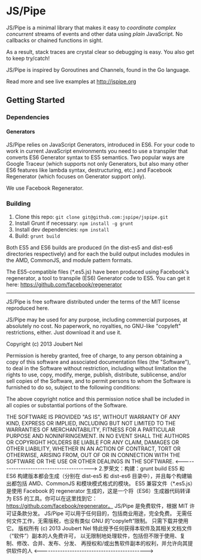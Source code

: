 # JS/Pipe

JS/Pipe is a minimal library that makes it easy to *coordinate complex concurrent* streams of events and other data using *plain* JavaScript. No callbacks or chained functions in sight. 

As a result, stack traces are crystal clear so debugging is easy. You also get to keep try/catch!

JS/Pipe is inspired by Goroutines and Channels, found in the Go language. 

Read more and see live examples at http://jspipe.org

## Getting Started

### Dependencies

#### Generators
JS/Pipe relies on JavaScript Generators, introduced in ES6. For your code to work in current JavaScript environments you need to use a transpiler that converts ES6 Generator syntax to ES5 semantics. Two popular ways are Google Traceur (which supports not only Generators, but also many other ES6 features like lambda syntax, destructuring, etc.) and Facebook Regenerator (which focuses on Generator support only). 

We use Facebook Regenerator. 


### Building
1. Clone this repo: `git clone git@github.com:jspipe/jspipe.git`
2. Install Grunt if necessary: `npm install -g grunt`
3. Install dev dependencies: `npm install`
3. Build: `grunt build`

Both ES5 and ES6 builds are produced (in the dist-es5 and dist-es6 directories respectively) and for each the build output includes modules in the AMD, CommonJS, and module pattern formats. 






The ES5-compatible files (*.es5.js) have been produced using Facebook's regenerator, a tool
to transpile (ES6) Generator code to ES5. You can get it here: https://github.com/facebook/regenerator

------

JS/Pipe is free software distributed under the terms of the MIT license reproduced here.

JS/Pipe may be used for any purpose, including commercial purposes, at absolutely no cost.
No paperwork, no royalties, no GNU-like "copyleft" restrictions, either.
Just download it and use it.

Copyright (c) 2013 Joubert Nel

Permission is hereby granted, free of charge, to any person obtaining a copy
of this software and associated documentation files (the "Software"), to deal
in the Software without restriction, including without limitation the rights
to use, copy, modify, merge, publish, distribute, sublicense, and/or sell
copies of the Software, and to permit persons to whom the Software is
furnished to do so, subject to the following conditions:

The above copyright notice and this permission notice shall be included in
all copies or substantial portions of the Software.

THE SOFTWARE IS PROVIDED "AS IS", WITHOUT WARRANTY OF ANY KIND, EXPRESS OR
IMPLIED, INCLUDING BUT NOT LIMITED TO THE WARRANTIES OF MERCHANTABILITY,
FITNESS FOR A PARTICULAR PURPOSE AND NONINFRINGEMENT. IN NO EVENT SHALL THE
AUTHORS OR COPYRIGHT HOLDERS BE LIABLE FOR ANY CLAIM, DAMAGES OR OTHER
LIABILITY, WHETHER IN AN ACTION OF CONTRACT, TORT OR OTHERWISE, ARISING FROM,
OUT OF OR IN CONNECTION WITH THE SOFTWARE OR THE USE OR OTHER DEALINGS IN
THE SOFTWARE.
<---------------------------------------->
2.罗荣文：构建：grunt build
ES5 和 ES6 构建版本都会生成（分别在 dist-es5 和 dist-es6 目录中），并且每个构建输出都包括 AMD、CommonJS 和模块模式格式的模块。
ES5 兼容文件（*.es5.js）是使用 Facebook 的 regenerator 生成的，这是一个将（ES6）生成器代码转译为 ES5 的工具。你可以在这里找到它：https://github.com/facebook/regenerator。
JS/Pipe 是免费软件，根据 MIT 许可证条款分发。
JS/Pipe 可以用于任何目的，包括商业用途，完全免费。
无需任何文件工作，无需版税，也没有类似 GNU 的“copyleft”限制。
只需下载并使用它。
版权所有 (c) 2013 Joubert Nel
特此授予任何获得本软件及其相关文档文件（“软件”）副本的人免费许可，
以无限制地处理软件，包括但不限于使用、复制、修改、合并、发布、分发、
再授权和/或出售软件副本的权利，并允许向其提供软件的人
<-------------------------------------------->
